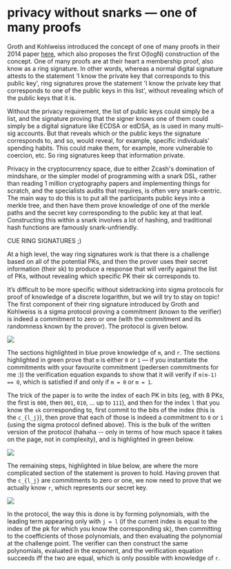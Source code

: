 # privacy without snarks — one of many proofs

Groth and Kohlweiss introduced the concept of one of many proofs in their 2014
paper [here](https://eprint.iacr.org/2014/764), which also proposes the first 
O(logN) construction of the concept. One
of many proofs are at their heart a membership proof, also know as a ring
signature. In other words, whereas a normal digital signature attests to the
statement 'I know the private key that corresponds to this public key', ring
signatures prove the statement 'I know the private key that corresponds to one
of the public keys in this list', without revealing which of the public keys
that it is.

Without the privacy requirement, the list of public keys could simply be a
list, and the signature proving that the signer knows one of them could simply
be a digital signature like ECDSA or edDSA, as is used in many multi-sig
accounts. But that reveals which or the public keys the signature corresponds
to, and so, would reveal, for example, specific individuals' spending habits.
This could make them, for example, more vulnerable to coercion, etc. So ring
signatures keep that information private.

Privacy in the cryptocurrency space, due to either Zcash's domination of
mindshare, or the simpler model of programming with a snark DSL, rather than
reading 1 million cryptography papers and implementing things for scratch, and
the specialists audits that requires, is often very snark-centric.  The main
way to do this is to put all the participants public keys into a merkle tree,
and then have them prove knowledge of one of the merkle paths and the secret
key corresponding to the public key at that leaf. Constructing this within a
snark involves a lot of hashing, and traditional hash functions are famously
snark-unfriendly. 

CUE RING SIGNATURES ;) 

At a high level, the way ring signatures work is that there is a challenge
based on all of the potential PKs, and then the prover uses their secret
information (their sk) to produce a response that will verify against the list
of PKs, without revealing which specific PK their sk corresponds to.

It’s difficult to be more specific without sidetracking into sigma protocols
for proof of knowledge of a discrete logarithm, but we will try to stay on
topic!  The first component of their ring signature introduced by Groth and
Kohlweiss is a sigma protocol proving a commitment (known to the verifier) is
indeed a commitment to zero or one (with the commitment and its randomness
known by the prover). The protocol is given below.

![](img/oomp0.png)

The sections highlighted in blue prove knowledge of `m`, and `r`. The sections
highlighted in green prove that `m` is either `0` or `1` — if you instantiate
the commitments with your favourite commitment (pedersen commitments for me :))
the verification equation expands to show that it will verify if `m(m-1) == 0`,
which is satisfied if and only if `m = 0` or `m = 1`.

The trick of the paper is to write the index of each PK in bits (eg, with 8
PKs, the first is `000`, then `001`, `010`, … up to `111`), and then for the
index `l` that you know the `sk` corresponding to, first commit to the bits of
the index (this is the `c_{l_j}`), then prove that each of those is indeed a
commitment to `0` or `1` (using the sigma protocol defined above). This is the
bulk of the written version of the protocol (hahaha -- only in terms of how
much space it takes on the page, not in complexity), and is highlighted in
green below.

![](img/oomp1.png)

The remaining steps, highlighted in blue below, are where the more complicated
section of the statement is proven to hold. Having proven that the `c_{l_j}`
are commitments to zero or one, we now need to prove that we actually know `r`,
which represents our secret key. 

![](img/oomp2.png)

In the protocol, the way this is done is by forming polynomials, with the
leading term appearing only with `j = l` (if the current index is equal to the
index of the pk for which you know the corresponding sk), then committing to
the coefficients of those polynomials, and then evaluating the polynomial at
the challenge point. The verifier can then construct the same polynomials,
evaluated in the exponent, and the verification equation succeeds iff the two
are equal, which is only possible with knowledge of `r`. 
